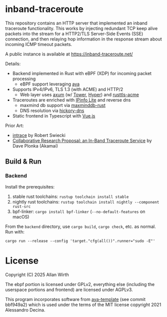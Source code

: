 # inband-traceroute

This repository contains an HTTP server that implemented an inband traceroute functionality. This works by injecting redundant TCP keep alive packets into the 
stream for a HTTP2/TLS Server-Side Events (SSE) connection, and then relaying hop information in the response stream about incoming ICMP timeout packets.

A public instance is available at https://inband-traceroute.net/

Details:

- Backend implemented in Rust with eBPF (XDP) for incoming packet processing
    - eBPF support leveraging [aya](https://aya-rs.dev/)
- Supports IPv4/IPv6, TLS 1.3 (with ACME) and HTTP/2
    - Web layer uses [axum](https://github.com/tokio-rs/axum) (w/ [Tower](https://github.com/tower-rs/tower), [Hyper](https://hyper.rs/)) and [rusttls-acme](https://github.com/FlorianUekermann/rustls-acme)
- Traceroutes are enriched with [IPinfo Lite](https://ipinfo.io/lite) and reverse dns
    - maxmind db support via [maxminddb-rust](https://github.com/oschwald/maxminddb-rust)
    - DNS resolution via [hickory-dns](https://github.com/hickory-dns/hickory-dns)
- Static frontend in Typescript with [Vue.js](https://vuejs.org/)

Prior Art:

- [intrace](https://github.com/robertswiecki/intrace) by Robert Swiecki 
- [Collaborative Research Proposal: an In-Band Traceroute Service](https://www.ietf.org/proceedings/94/slides/slides-94-hopsrg-4.pdf) by Dave Plonka (Akamai)

## Build & Run

### Backend

Install the prerequisites:

1. stable rust toolchains: `rustup toolchain install stable`
1. nightly rust toolchains: `rustup toolchain install nightly --component rust-src`
1. bpf-linker: `cargo install bpf-linker` (`--no-default-features` on macOS)

From the `backend` directory, use `cargo build`, `cargo check`, etc. as normal. Run with:

```shell
cargo run --release --config 'target."cfg(all())".runner="sudo -E"'
```

# License

Copyright (C) 2025 Allan Wirth

The ebpf portion is licensed under GPLv2, everything else (including the userspace portions and frontend) are licensed under AGPLv3.

This program incorporates software from [aya-template](https://github.com/aya-rs/aya-template) (see commit bbf949a2) which is used under the terms of the MIT license copyright 2021 Alessandro Decina.
